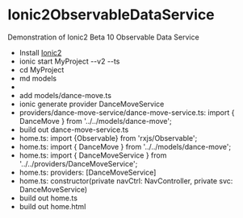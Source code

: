 # Ionic2ObservableDataService
Demonstration of Ionic2 Beta 10 Observable Data Service

<ul>
<li>Install <a href="http://ionicframework.com/docs/v2/getting-started/installation/">Ionic2</a></li>
<li>ionic start MyProject --v2 --ts</li>
<li>cd MyProject</li>
<li>md models<li>
<li>add models/dance-move.ts</li>
<li>ionic generate provider DanceMoveService</li>
<li>providers/dance-move-service/dance-move-service.ts: import { DanceMove } from '../../models/dance-move';</li>
<li>build out dance-move-service.ts </li>
<li>home.ts: import {Observable} from 'rxjs/Observable';</li>
<li>home.ts: import { DanceMove } from '../../models/dance-move';</li>
<li>home.ts: import { DanceMoveService } from '../../providers/DanceMoveService';</li>
<li>home.ts: providers: [DanceMoveService]</li>
<li>home.ts: constructor(private navCtrl: NavController, private svc: DanceMoveService)</li>
<li>build out home.ts</li>
<li>build out home.html</li>
</ul>
